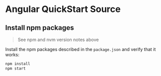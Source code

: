 # Angular QuickStart Source

## Install npm packages

> See npm and nvm version notes above

Install the npm packages described in the `package.json` and verify that it works:

```bash
npm install
npm start
```
